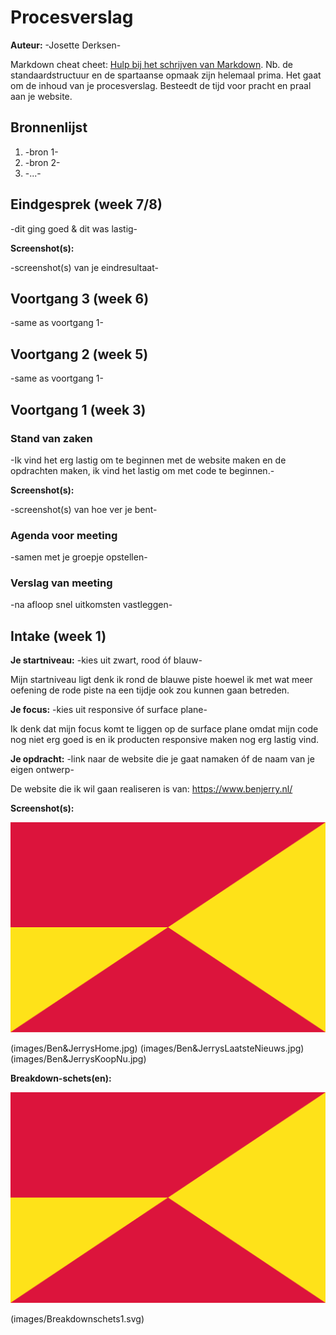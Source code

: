 # Procesverslag
**Auteur:** -Josette Derksen-

Markdown cheat cheet: [Hulp bij het schrijven van Markdown](https://github.com/adam-p/markdown-here/wiki/Markdown-Cheatsheet). Nb. de standaardstructuur en de spartaanse opmaak zijn helemaal prima. Het gaat om de inhoud van je procesverslag. Besteedt de tijd voor pracht en praal aan je website.



## Bronnenlijst
1. -bron 1-
2. -bron 2-
3. -...-



## Eindgesprek (week 7/8)

-dit ging goed & dit was lastig-

**Screenshot(s):**

-screenshot(s) van je eindresultaat-



## Voortgang 3 (week 6)

-same as voortgang 1-



## Voortgang 2 (week 5)

-same as voortgang 1-



## Voortgang 1 (week 3)

### Stand van zaken

-Ik vind het erg lastig om te beginnen met de website maken en de opdrachten maken, ik vind het lastig om met code te beginnen.-

**Screenshot(s):**

-screenshot(s) van hoe ver je bent-

### Agenda voor meeting

-samen met je groepje opstellen-

### Verslag van meeting

-na afloop snel uitkomsten vastleggen-



## Intake (week 1)

**Je startniveau:** -kies uit zwart, rood óf blauw-

Mijn startniveau ligt denk ik rond de blauwe piste hoewel ik met wat meer oefening de rode piste na een tijdje ook zou kunnen gaan betreden.

**Je focus:** -kies uit responsive óf surface plane-

Ik denk dat mijn focus komt te liggen op de surface plane omdat mijn code nog niet erg goed is en ik producten responsive maken nog erg lastig vind. 

**Je opdracht:** -link naar de website die je gaat namaken óf de naam van je eigen ontwerp-

De website die ik wil gaan realiseren is van: https://www.benjerry.nl/

**Screenshot(s):**

![screenshot(s) die een goed beeld geven van de website die je gaat maken](images/dummy-image.svg)

(images/Ben&JerrysHome.jpg)
(images/Ben&JerrysLaatsteNieuws.jpg)
(images/Ben&JerrysKoopNu.jpg)

**Breakdown-schets(en):**

![-voorlopige breakdownschets(en) van een of beide pagina's van de site die je gaat maken-](images/dummy-image.svg)

(images/Breakdownschets1.svg)

